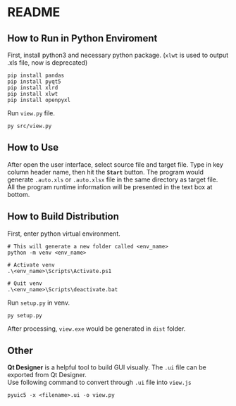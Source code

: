 # README  

## How to Run in Python Enviroment
First, install python3 and necessary python package. (`xlwt` is used to output .xls file, now is deprecated)
``` shell
pip install pandas
pip install pyqt5
pip install xlrd
pip install xlwt
pip install openpyxl
```
Run `view.py` file.
``` shell
py src/view.py
```

## How to Use
After open the user interface, select source file and target file. Type in key column header name, then hit the **`Start`** button. The program would generate `.auto.xls` or `.auto.xlsx` file in the same directory as target file.  
All the program runtime information will be presented in the text box at bottom.

## How to Build Distribution
First, enter python virtual environment.
``` shell
# This will generate a new folder called <env_name>
python -m venv <env_name>   

# Activate venv
.\<env_name>\Scripts\Activate.ps1

# Quit venv
.\<env_name>\Scripts\deactivate.bat
```

Run `setup.py` in venv.
``` shell
py setup.py
```
After processing, `view.exe` would be generated in `dist` folder.

## Other
**Qt Designer** is a helpful tool to build GUI visually. 
The `.ui` file can be exported from Qt Designer.  
Use following command to convert through `.ui` file into `view.js`
``` shell
pyuic5 -x <filename>.ui -o view.py
```